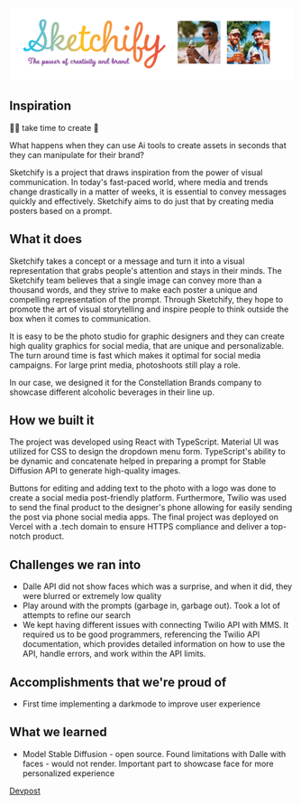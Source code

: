 ![banner for Sketchify](https://github.com/mike1572/brickathon/blob/main/public/banner.png?raw=true)

## Inspiration
🧑‍🎨 take time to create 🎨 

What happens when they can use Ai tools to create assets in seconds that they can manipulate for their brand?

Sketchify is a project that draws inspiration from the power of visual communication. In today's fast-paced world, where media and trends change drastically in a matter of weeks, it is essential to convey messages quickly and effectively. Sketchify aims to do just that by creating media posters based on a prompt. 

## What it does
Sketchify takes a concept or a message and turn it into a visual representation that grabs people's attention and stays in their minds. The Sketchify team believes that a single image can convey more than a thousand words, and they strive to make each poster a unique and compelling representation of the prompt. Through Sketchify, they hope to promote the art of visual storytelling and inspire people to think outside the box when it comes to communication.

It is easy to be the photo studio for graphic designers and they can create high quality graphics for social media, that are unique and personalizable. The turn around time is fast which makes it optimal for social media campaigns. For large print media, photoshoots still play a role.

In our case, we designed it for the Constellation Brands company to showcase different alcoholic beverages in their line up.

## How we built it
The project was developed using React with TypeScript. Material UI was utilized for CSS to design the dropdown menu form. TypeScript's ability to be dynamic and concatenate helped in preparing a prompt for Stable Diffusion API to generate high-quality images. 

Buttons for editing and adding text to the photo with a logo was done to create a social media post-friendly platform. Furthermore, Twilio was used to send the final product to the designer's phone allowing for easily sending the post via phone social media apps. The final project was deployed on Vercel with a .tech domain to ensure HTTPS compliance and deliver a top-notch product.

## Challenges we ran into
- Dalle API did not show faces which was a surprise, and when it did, they were blurred or extremely low quality
- Play around with the prompts (garbage in, garbage out). Took a lot of attempts to refine our search
- We kept having different issues with connecting Twilio API with MMS. It required us to be good programmers, referencing the Twilio API documentation, which provides detailed information on how to use the API, handle errors, and work within the API limits. 

## Accomplishments that we're proud of
- First time implementing a darkmode to improve user experience

## What we learned
- Model Stable Diffusion - open source. Found limitations with Dalle with faces - would not render. Important part to showcase face for more personalized experience

[Devpost](https://devpost.com/software/sketchify)
